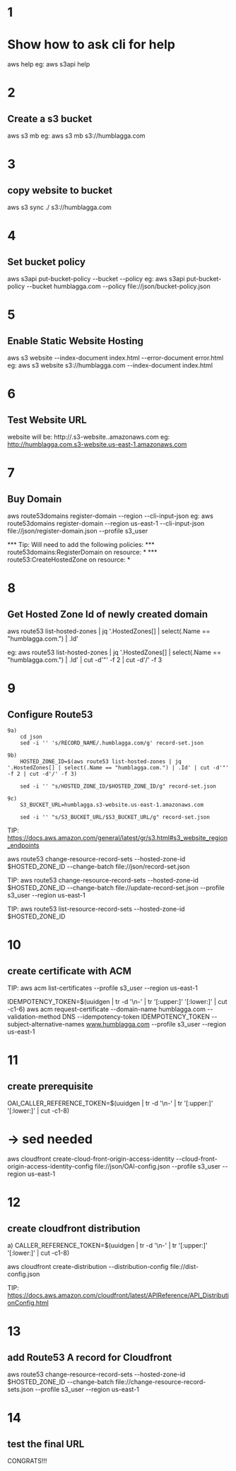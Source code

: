 # 1
# Show how to ask cli for help ##
aws <api-name> help
eg: aws s3api help

# 2
## Create a s3 bucket ##
aws s3 mb <bucket-name>
eg: aws s3 mb s3://humblagga.com

# 3
## copy website to bucket ##
aws s3 sync ./ s3://humblagga.com

# 4
## Set bucket policy ##
aws s3api put-bucket-policy --bucket <bucket-name> --policy <file-with-policy>
eg: aws s3api put-bucket-policy --bucket humblagga.com --policy file://json/bucket-policy.json

# 5
## Enable Static Website Hosting ##
aws s3 website <bucket-name> --index-document index.html --error-document error.html
eg: aws s3 website s3://humblagga.com --index-document index.html

# 6
## Test Website URL
website will be: http://<bucket-name>.s3-website.<aws-region>.amazonaws.com
eg: http://humblagga.com.s3-website.us-east-1.amazonaws.com

# 7
## Buy Domain ##
aws route53domains register-domain --region <aws-region> --cli-input-json <path-to-registration-info-json>
eg: aws route53domains register-domain --region us-east-1 --cli-input-json file://json/register-domain.json --profile s3_user

*** Tip: Will need to add the following policies:
*** route53domains:RegisterDomain on resource: *
*** route53:CreateHostedZone on resource: *

# 8
## Get Hosted Zone Id of newly created domain ## 
aws route53 list-hosted-zones | jq '.HostedZones[] | select(.Name == "humblagga.com.") | .Id'

eg: aws route53 list-hosted-zones | jq '.HostedZones[] | select(.Name == "humblagga.com.") | .Id' | cut -d'"' -f 2 | cut -d'/' -f 3

# 9
## Configure Route53 ##

    9a)
        cd json
        sed -i '' 's/RECORD_NAME/.humblagga.com/g' record-set.json

    9b)
        HOSTED_ZONE_ID=$(aws route53 list-hosted-zones | jq '.HostedZones[] | select(.Name == "humblagga.com.") | .Id' | cut -d'"' -f 2 | cut -d'/' -f 3)

        sed -i '' "s/HOSTED_ZONE_ID/$HOSTED_ZONE_ID/g" record-set.json

    9c) 
        S3_BUCKET_URL=humblagga.s3-website.us-east-1.amazonaws.com

        sed -i '' "s/S3_BUCKET_URL/$S3_BUCKET_URL/g" record-set.json

TIP: https://docs.aws.amazon.com/general/latest/gr/s3.html#s3_website_region_endpoints

aws route53 change-resource-record-sets --hosted-zone-id $HOSTED_ZONE_ID --change-batch file://json/record-set.json

TIP: aws route53 change-resource-record-sets --hosted-zone-id $HOSTED_ZONE_ID --change-batch file://update-record-set.json --profile s3_user --region us-east-1

TIP: aws route53 list-resource-record-sets --hosted-zone-id $HOSTED_ZONE_ID

# 10
## create certificate with ACM ##

TIP: aws acm list-certificates --profile s3_user --region us-east-1

IDEMPOTENCY_TOKEN=$(uuidgen | tr -d '\n-' | tr '[:upper:]' '[:lower:]' | cut -c1-6)
aws acm request-certificate --domain-name humblagga.com --validation-method DNS --idempotency-token IDEMPOTENCY_TOKEN --subject-alternative-names www.humblagga.com --profile s3_user --region us-east-1

# 11
## create prerequisite

OAI_CALLER_REFERENCE_TOKEN=$(uuidgen | tr -d '\n-' | tr '[:upper:]' '[:lower:]' | cut -c1-8)
# -> sed needed
aws cloudfront create-cloud-front-origin-access-identity --cloud-front-origin-access-identity-config file://json/OAI-config.json --profile s3_user --region us-east-1


# 12
## create cloudfront distribution

a) CALLER_REFERENCE_TOKEN=$(uuidgen | tr -d '\n-' | tr '[:upper:]' '[:lower:]' | cut -c1-8)

aws cloudfront create-distribution --distribution-config file://dist-config.json

TIP: https://docs.aws.amazon.com/cloudfront/latest/APIReference/API_DistributionConfig.html

# 13
## add Route53 A record for Cloudfront

aws route53 change-resource-record-sets --hosted-zone-id $HOSTED_ZONE_ID --change-batch file://change-resource-record-sets.json --profile s3_user --region us-east-1

# 14
## test the final URL ##

CONGRATS!!!